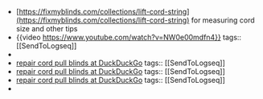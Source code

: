 - [https://fixmyblinds.com/collections/lift-cord-string](https://fixmyblinds.com/collections/lift-cord-string) for measuring cord size and other tips
- {{video https://www.youtube.com/watch?v=NW0e00mdfn4}}
  tags:: [[SendToLogseq]]
-
- [repair cord pull blinds at DuckDuckGo](https://duckduckgo.com/?q=repair+cord+pull+blinds&ia=videos&iax=videos&iai=https%3A%2F%2Fwww.youtube.com%2Fwatch%3Fv%3DzPePJcdNy0c)
  tags:: [[SendToLogseq]]
- [repair cord pull blinds at DuckDuckGo](https://duckduckgo.com/?q=repair+cord+pull+blinds&ia=videos&iax=videos&iai=https%3A%2F%2Fwww.youtube.com%2Fwatch%3Fv%3DRFG62ALEuI4)
  tags:: [[SendToLogseq]]
- [repair cord pull blinds at DuckDuckGo](https://duckduckgo.com/?q=repair+cord+pull+blinds&ia=videos&iax=videos&iai=https%3A%2F%2Fwww.youtube.com%2Fwatch%3Fv%3Dem9Ei4cmR0Q)
  tags:: [[SendToLogseq]]
-